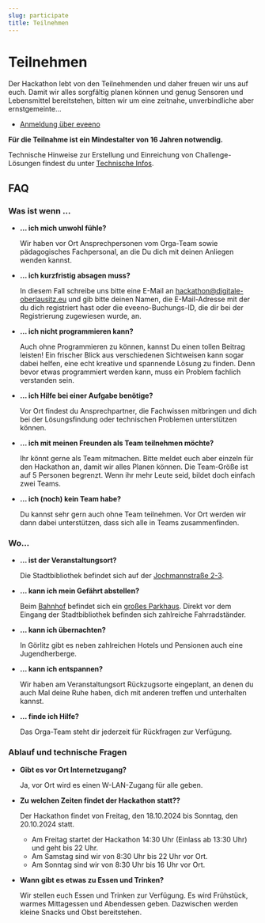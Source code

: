 ```yaml
---
slug: participate
title: Teilnehmen
---
```


# Teilnehmen

Der Hackathon lebt von den Teilnehmenden und daher freuen wir uns auf euch. Damit wir alles sorgfältig planen können und
genug Sensoren und Lebensmittel bereitstehen, bitten wir um eine zeitnahe, unverbindliche aber ernstgemeinte...

- [Anmeldung über eveeno](https://eveeno.com/hackathon-goerlitz-2024)

**Für die Teilnahme ist ein Mindestalter von 16 Jahren notwendig.**

Technische Hinweise zur Erstellung und Einreichung von Challenge-Lösungen findest du
unter [Technische Infos](/techinfo).

## FAQ

### Was ist wenn ...

- **... ich mich unwohl fühle?**

  Wir haben vor Ort Ansprechpersonen vom Orga-Team sowie pädagogisches Fachpersonal, an die Du dich mit deinen
  Anliegen wenden kannst.

- **... ich kurzfristig absagen muss?**

  In diesem Fall schreibe uns bitte eine E-Mail an hackathon@digitale-oberlausitz.eu und gib bitte deinen Namen,
  die E-Mail-Adresse mit der du dich registriert hast oder die eveeno-Buchungs-ID, die dir bei der Registrierung
  zugewiesen wurde, an.

- **... ich nicht programmieren kann?**

  Auch ohne Programmieren zu können, kannst Du einen tollen Beitrag leisten! Ein frischer Blick aus verschiedenen
  Sichtweisen kann sogar dabei helfen, eine echt kreative und spannende Lösung zu finden. Denn bevor etwas
  programmiert werden kann, muss ein Problem fachlich verstanden sein.

- **... ich Hilfe bei einer Aufgabe benötige?**

  Vor Ort findest du Ansprechpartner, die Fachwissen mitbringen und dich bei der Lösungsfindung oder technischen
  Problemen unterstützen können.

- **... ich mit meinen Freunden als Team teilnehmen möchte?**

  Ihr könnt gerne als Team mitmachen. Bitte meldet euch aber einzeln für den Hackathon an, damit wir alles
  Planen können. Die Team-Größe ist auf 5 Personen begrenzt. Wenn ihr mehr Leute seid, bildet doch einfach zwei Teams.

- **... ich (noch) kein Team habe?**

  Du kannst sehr gern auch ohne Team teilnehmen. Vor Ort werden wir dann dabei unterstützen, dass sich alle in Teams
  zusammenfinden.

### Wo...

- **... ist der Veranstaltungsort?**

  Die Stadtbibliothek befindet sich auf der [Jochmannstraße 2-3](https://osm.org/go/0MjYKLBAw?node=3249335637).

- **... kann ich mein Gefährt abstellen?**

  Beim [Bahnhof](https://www.openstreetmap.org/node/1438696887#map=19/51.14679/14.97830) befindet sich
  ein [großes Parkhaus](https://www.openstreetmap.org/way/98941290#map=19/51.14627/14.98233). Direkt vor dem Eingang der
  Stadtbibliothek befinden
  sich zahlreiche Fahrradständer.

- **... kann ich übernachten?**

  In Görlitz gibt es neben zahlreichen Hotels und Pensionen auch eine Jugendherberge.

- **... kann ich entspannen?**

  Wir haben am Veranstaltungsort Rückzugsorte eingeplant, an denen du auch Mal deine
  Ruhe haben, dich mit anderen treffen und unterhalten kannst.

- **... finde ich Hilfe?**

  Das Orga-Team steht dir jederzeit für Rückfragen zur Verfügung.

### Ablauf und technische Fragen

- **Gibt es vor Ort Internetzugang?**

  Ja, vor Ort wird es einen W-LAN-Zugang für alle geben.

- **Zu welchen Zeiten findet der Hackathon statt??**

  Der Hackathon findet von Freitag, den 18.10.2024 bis Sonntag, den 20.10.2024 statt.

    - Am Freitag startet der Hackathon 14:30 Uhr (Einlass ab 13:30 Uhr) und geht bis 22 Uhr.
    - Am Samstag sind wir von 8:30 Uhr bis 22 Uhr vor Ort.
    - Am Sonntag sind wir von 8:30 Uhr bis 16 Uhr vor Ort.

- **Wann gibt es etwas zu Essen und Trinken?**

  Wir stellen euch Essen und Trinken zur Verfügung. Es wird Frühstück, warmes Mittagessen und Abendessen
  geben. Dazwischen werden kleine Snacks und Obst bereitstehen.
